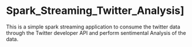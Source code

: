 # Spark_Streaming_Twitter_Analysis]

This is a simple spark streaming application to consume the twitter data through the Twitter developer API and perform sentimental Analysis of the data.
